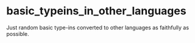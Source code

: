 # basic_typeins_in_other_languages
Just random basic type-ins converted to other languages as faithfully as possible.
